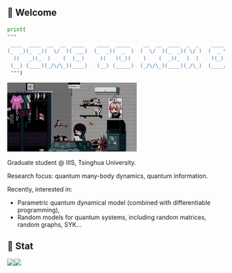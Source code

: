 ## 🦚 Welcome

```python
print(
"""
 ____  ____  __  __  ____    ____  _____    __  __  ____  _  _    ____  ____  ____  _  _  _  _  ___      __    _  _  ____      ___  _   _    __    _  _  ___  ____    __    ____  _  _  ____  ___ /\
(_  _)(_  _)(  \/  )( ___)  (_  _)(  _  )  (  \/  )(_  _)( \/ )  (  _ \(  _ \(_  _)( \( )( )/ )/ __)    /__\  ( \( )(  _ \    / __)( )_( )  /__\  ( \( )/ __)( ___)  (  )  (_  _)( \/ )( ___)/ __))(
  )(   _)(_  )    (  )__)     )(   )(_)(    )    (  _)(_  )  (    )(_) ))   / _)(_  )  (  )  ( \__ \   /(__)\  )  (  )(_) )  ( (__  ) _ (  /(__)\  )  (( (_-. )__)    )(__  _)(_  \  /  )__) \__ \\/
 (__) (____)(_/\/\_)(____)   (__) (_____)  (_/\/\_)(____)(_/\_)  (____/(_)\_)(____)(_)\_)(_)\_)(___/  (__)(__)(_)\_)(____/    \___)(_) (_)(__)(__)(_)\_)\___/(____)  (____)(____)  \/  (____)(___/()
 """)
 ```

<img src="room.gif" width="300"/>

Graduate student @ IIIS, Tsinghua University.

Research focus: quantum many-body dynamics, quantum information.

Recently, interested in:
- Parametric quantum dynamical model (combined with differentiable programming),
- Random models for quantum systems, including random matrices, random graphs, SYK...

## 🚀 Stat
 
<img align="left" src="https://github-readme-stats.vercel.app/api?username=royess&count_private=true&show_icons=true&theme=apprentice&disable_animations=true">

<img align="left" src="https://github-readme-stats.vercel.app/api/top-langs/?username=royess&count_private=true&theme=apprentice&disable_animations=true">
